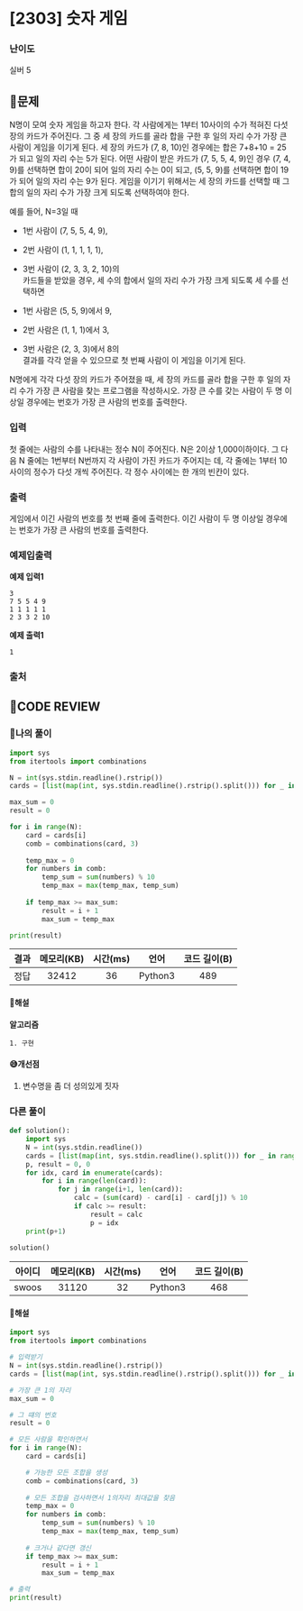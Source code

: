 # [2303] 숫자 게임

### **난이도**
실버 5
## **📝문제**
N명이 모여 숫자 게임을 하고자 한다. 각 사람에게는 1부터 10사이의 수가 적혀진 다섯 장의 카드가 주어진다. 그 중 세 장의 카드를 골라 합을 구한 후 일의 자리 수가 가장 큰 사람이 게임을 이기게 된다. 세 장의 카드가 (7, 8, 10)인 경우에는 합은 7+8+10 = 25가 되고 일의 자리 수는 5가 된다. 어떤 사람이 받은 카드가 (7, 5, 5, 4, 9)인 경우 (7, 4, 9)를 선택하면 합이 20이 되어 일의 자리 수는 0이 되고, (5, 5, 9)를 선택하면 합이 19가 되어 일의 자리 수는 9가 된다. 게임을 이기기 위해서는 세 장의 카드를 선택할 때 그 합의 일의 자리 수가 가장 크게 되도록 선택하여야 한다.

예를 들어, N=3일 때

- 1번 사람이 (7, 5, 5, 4, 9),
- 2번 사람이 (1, 1, 1, 1, 1),
- 3번 사람이 (2, 3, 3, 2, 10)의   
카드들을 받았을 경우, 세 수의 합에서 일의 자리 수가 가장 크게 되도록 세 수를 선택하면

- 1번 사람은 (5, 5, 9)에서 9,
- 2번 사람은 (1, 1, 1)에서 3,
- 3번 사람은 (2, 3, 3)에서 8의  
결과를 각각 얻을 수 있으므로 첫 번째 사람이 이 게임을 이기게 된다.

N명에게 각각 다섯 장의 카드가 주어졌을 때, 세 장의 카드를 골라 합을 구한 후 일의 자리 수가 가장 큰 사람을 찾는 프로그램을 작성하시오. 가장 큰 수를 갖는 사람이 두 명 이상일 경우에는 번호가 가장 큰 사람의 번호를 출력한다.
### **입력**
첫 줄에는 사람의 수를 나타내는 정수 N이 주어진다. N은 2이상 1,000이하이다. 그 다음 N 줄에는 1번부터 N번까지 각 사람이 가진 카드가 주어지는 데, 각 줄에는 1부터 10사이의 정수가 다섯 개씩 주어진다. 각 정수 사이에는 한 개의 빈칸이 있다.
### **출력**
게임에서 이긴 사람의 번호를 첫 번째 줄에 출력한다. 이긴 사람이 두 명 이상일 경우에는 번호가 가장 큰 사람의 번호를 출력한다.
### **예제입출력**

**예제 입력1**

```
3
7 5 5 4 9
1 1 1 1 1
2 3 3 2 10
```

**예제 출력1**

```
1
```

### **출처**

## **🧐CODE REVIEW**

### **🧾나의 풀이**

```python
import sys
from itertools import combinations

N = int(sys.stdin.readline().rstrip())
cards = [list(map(int, sys.stdin.readline().rstrip().split())) for _ in range(N)]

max_sum = 0
result = 0

for i in range(N):
    card = cards[i]
    comb = combinations(card, 3)
    
    temp_max = 0
    for numbers in comb:
        temp_sum = sum(numbers) % 10
        temp_max = max(temp_max, temp_sum)
    
    if temp_max >= max_sum:
        result = i + 1
        max_sum = temp_max

print(result)
```

결과	| 메모리(KB) |	시간(ms) |	언어 |	코드 길이(B)
:----:|:-----:|:-----:|:-----:|:--------:
정답|32412|36|Python3|489
#### **📝해설**

**알고리즘**
```
1. 구현
```

#### **😅개선점**
1. 변수명을 좀 더 성의있게 짓자

### **다른 풀이**

```python
def solution():
    import sys
    N = int(sys.stdin.readline())
    cards = [list(map(int, sys.stdin.readline().split())) for _ in range(N)]
    p, result = 0, 0
    for idx, card in enumerate(cards):
        for i in range(len(card)):
            for j in range(i+1, len(card)):
                calc = (sum(card) - card[i] - card[j]) % 10
                if calc >= result:
                    result = calc
                    p = idx
    print(p+1)
    
solution()
```

아이디 | 메모리(KB) |	시간(ms) |	언어 |	코드 길이(B) 
:-----:|:-----:|:-----:|:----:|:--------:
swoos|31120|32|Python3|468
#### **📝해설**

```python
import sys
from itertools import combinations

# 입력받기
N = int(sys.stdin.readline().rstrip())
cards = [list(map(int, sys.stdin.readline().rstrip().split())) for _ in range(N)]

# 가장 큰 1의 자리
max_sum = 0

# 그 떄의 번호
result = 0

# 모든 사람을 확인하면서
for i in range(N):
    card = cards[i]

    # 가능한 모든 조합을 생성
    comb = combinations(card, 3)
    
    # 모든 조합을 검사하면서 1의자리 최대값을 찾음
    temp_max = 0
    for numbers in comb:
        temp_sum = sum(numbers) % 10
        temp_max = max(temp_max, temp_sum)
    
    # 크거나 같다면 갱신
    if temp_max >= max_sum:
        result = i + 1
        max_sum = temp_max

# 출력
print(result)
```